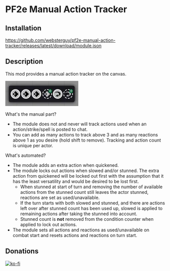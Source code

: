 # PF2e Manual Action Tracker
## Installation

https://github.com/websterguy/pf2e-manual-action-tracker/releases/latest/download/module.json

## Description

This mod provides a manual action tracker on the canvas.

![Manual Action Tracker](https://raw.githubusercontent.com/websterguy/pf2e-manual-action-tracker/refs/heads/master/images/thumbnail.webp)

What's the manual part?

- The module does not and never will track actions used when an action/strike/spell is posted to chat.
- You can add as many actions to track above 3 and as many reactions above 1 as you desire (hold shift to remove). Tracking and action count is unique per actor.

What's automated?

- The module adds an extra action when quickened.
- The module locks out actions when slowed and/or stunned. The extra action from quickened will be locked out first with the assumption that it has the least versatility and would be desired to be lost first.
  - When stunned at start of turn and removing the number of available actions from the stunned count still leaves the actor stunned, reactions are set as used/unavailable.
  - If the turn starts with both slowed and stunned, and there are actions left over after stunned count has been used up, slowed is applied to remaining actions after taking the stunned into account.
  - Stunned count is **not** removed from the condition counter when applied to lock out actions.
- The module sets all actions and reactions as used/unavailable on combat start and resets actions and reactions on turn start.

## Donations

[![ko-fi](https://ko-fi.com/img/githubbutton_sm.svg)](https://ko-fi.com/Y8Y5TH8DM)